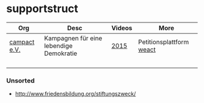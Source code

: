 supportstruct
=============

| Org | Desc | Videos | More |
| --- | ---- | ------ | ---- |
| [campact e.V.](https://www.campact.de/) | Kampagnen für eine lebendige Demokratie | [2015](https://www.youtube.com/watch?v=v72aRzryfe8) | Petitionsplattform [weact](https://weact.campact.de/) |
|  |  |  |  |
|  |  |  |  |
|  |  |  |  |
|  |  |  |  |


### Unsorted

* http://www.friedensbildung.org/stiftungszweck/
